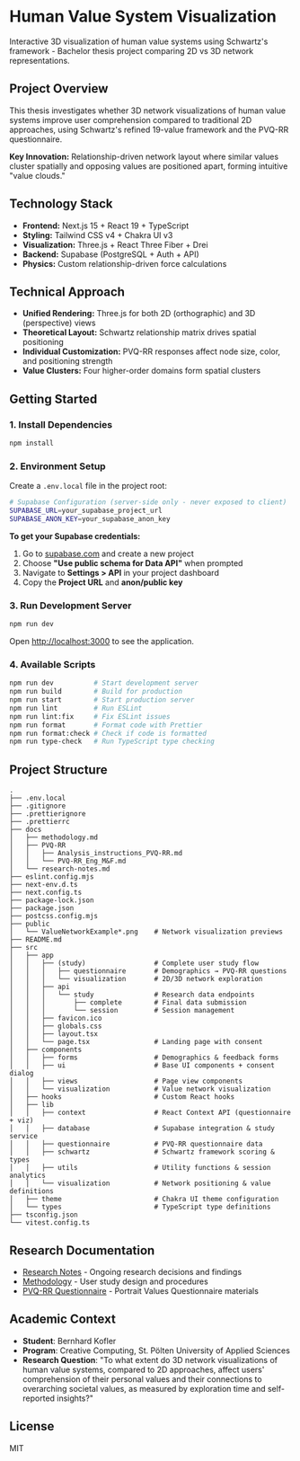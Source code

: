 # Human Value System Visualization

Interactive 3D visualization of human value systems using Schwartz's framework - Bachelor thesis project comparing 2D vs 3D network representations.

## Project Overview

This thesis investigates whether 3D network visualizations of human value systems improve user comprehension compared to traditional 2D approaches, using Schwartz's refined 19-value framework and the PVQ-RR questionnaire.

**Key Innovation:** Relationship-driven network layout where similar values cluster spatially and opposing values are positioned apart, forming intuitive "value clouds."

## Technology Stack

- **Frontend:** Next.js 15 + React 19 + TypeScript
- **Styling:** Tailwind CSS v4 + Chakra UI v3
- **Visualization:** Three.js + React Three Fiber + Drei
- **Backend:** Supabase (PostgreSQL + Auth + API)
- **Physics:** Custom relationship-driven force calculations

## Technical Approach

- **Unified Rendering:** Three.js for both 2D (orthographic) and 3D (perspective) views
- **Theoretical Layout:** Schwartz relationship matrix drives spatial positioning
- **Individual Customization:** PVQ-RR responses affect node size, color, and positioning strength
- **Value Clusters:** Four higher-order domains form spatial clusters

## Getting Started

### 1. Install Dependencies

```bash
npm install
```

### 2. Environment Setup

Create a `.env.local` file in the project root:

```bash
# Supabase Configuration (server-side only - never exposed to client)
SUPABASE_URL=your_supabase_project_url
SUPABASE_ANON_KEY=your_supabase_anon_key
```

**To get your Supabase credentials:**

1. Go to [supabase.com](https://supabase.com) and create a new project
2. Choose **"Use public schema for Data API"** when prompted
3. Navigate to **Settings > API** in your project dashboard
4. Copy the **Project URL** and **anon/public key**

### 3. Run Development Server

```bash
npm run dev
```

Open [http://localhost:3000](http://localhost:3000) to see the application.

### 4. Available Scripts

```bash
npm run dev          # Start development server
npm run build        # Build for production
npm run start        # Start production server
npm run lint         # Run ESLint
npm run lint:fix     # Fix ESLint issues
npm run format       # Format code with Prettier
npm run format:check # Check if code is formatted
npm run type-check   # Run TypeScript type checking
```

## Project Structure

```dir
.
├── .env.local
├── .gitignore
├── .prettierignore
├── .prettierrc
├── docs
│   ├── methodology.md
│   ├── PVQ-RR
│   │   ├── Analysis_instructions_PVQ-RR.md
│   │   └── PVQ-RR_Eng_M&F.md
│   └── research-notes.md
├── eslint.config.mjs
├── next-env.d.ts
├── next.config.ts
├── package-lock.json
├── package.json
├── postcss.config.mjs
├── public
│   └── ValueNetworkExample*.png    # Network visualization previews
├── README.md
├── src
│   ├── app
│   │   ├── (study)                 # Complete user study flow
│   │   │   ├── questionnaire       # Demographics → PVQ-RR questions
│   │   │   └── visualization       # 2D/3D network exploration
│   │   ├── api
│   │   │   └── study               # Research data endpoints
│   │   │       ├── complete        # Final data submission
│   │   │       └── session         # Session management
│   │   ├── favicon.ico
│   │   ├── globals.css
│   │   ├── layout.tsx
│   │   └── page.tsx                # Landing page with consent
│   ├── components
│   │   ├── forms                   # Demographics & feedback forms
│   │   ├── ui                      # Base UI components + consent dialog
│   │   ├── views                   # Page view components
│   │   └── visualization           # Value network visualization
│   ├── hooks                       # Custom React hooks
│   ├── lib
│   │   ├── context                 # React Context API (questionnaire + viz)
│   │   ├── database                # Supabase integration & study service
│   │   ├── questionnaire           # PVQ-RR questionnaire data
│   │   ├── schwartz                # Schwartz framework scoring & types
│   │   ├── utils                   # Utility functions & session analytics
│   │   └── visualization           # Network positioning & value definitions
│   ├── theme                       # Chakra UI theme configuration
│   └── types                       # TypeScript type definitions
├── tsconfig.json
└── vitest.config.ts
```

## Research Documentation

- [Research Notes](./docs/research-notes.md) - Ongoing research decisions and findings
- [Methodology](./docs/methodology.md) - User study design and procedures
- [PVQ-RR Questionnaire](./docs/PVQ-RR/) - Portrait Values Questionnaire materials

## Academic Context

- **Student**: Bernhard Kofler
- **Program**: Creative Computing, St. Pölten University of Applied Sciences
- **Research Question**:
"To what extent do 3D network visualizations of human value systems, compared
to 2D approaches, affect users' comprehension of their personal values and their
connections to overarching societal values, as measured by exploration time and
self-reported insights?"

## License

MIT
